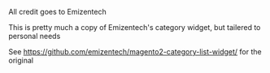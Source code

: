 All credit goes to Emizentech

This is pretty much a copy of Emizentech's category widget, but tailered to personal needs

See
https://github.com/emizentech/magento2-category-list-widget/
for the original